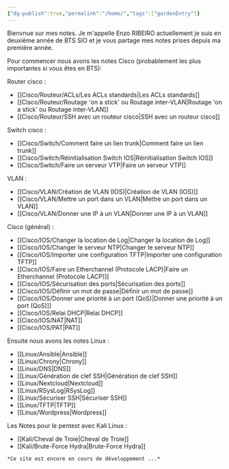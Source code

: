 ```yaml
---
{"dg-publish":true,"permalink":"/home/","tags":["gardenEntry"]}
---
```



Bienvnue sur mes notes. Je m'appelle Enzo RIBEIRO actuellement je suis en deuxième année de BTS SIO et je vous partage mes notes prises depuis ma première année. 

Pour commencer nous avons les notes Cisco (probablement les plus importantes si vous êtes en BTS): 

Router cisco :
- [[Cisco/Routeur/ACLs/Les ACLs standards\|Les ACLs standards]]
- [[Cisco/Routeur/Routage 'on a stick' ou Routage inter-VLAN\|Routage 'on a stick' ou Routage inter-VLAN]]
- [[Cisco/Routeur/SSH avec un routeur cisco\|SSH avec un routeur cisco]]

Switch cisco :
- [[Cisco/Switch/Comment faire un lien trunk\|Comment faire un lien trunk]]
- [[Cisco/Switch/Réinitialisation Switch IOS\|Réinitialisation Switch IOS]]
- [[Cisco/Switch/Faire un serveur VTP\|Faire un serveur VTP]]

VLAN : 
- [[Cisco/VLAN/Création de VLAN (IOS)\|Création de VLAN (IOS)]]
- [[Cisco/VLAN/Mettre un port dans un VLAN\|Mettre un port dans un VLAN]]
- [[Cisco/VLAN/Donner une IP à un VLAN\|Donner une IP à un VLAN]]

Cisco (général) :
- [[Cisco/IOS/Changer la location de Log\|Changer la location de Log]]
- [[Cisco/IOS/Changer le serveur NTP\|Changer le serveur NTP]]
- [[Cisco/IOS/Importer une configuration TFTP\|Importer une configuration TFTP]]
- [[Cisco/IOS/Faire un Etherchannel (Protocole LACP)\|Faire un Etherchannel (Protocole LACP)]]
- [[Cisco/IOS/Sécurisation des ports\|Sécurisation des ports]]
- [[Cisco/IOS/Définir un mot de passe\|Définir un mot de passe]]
- [[Cisco/IOS/Donner une priorité à un port (QoS)\|Donner une priorité à un port (QoS)]]
- [[Cisco/IOS/Relai DHCP\|Relai DHCP]]
- [[Cisco/IOS/NAT\|NAT]]
- [[Cisco/IOS/PAT\|PAT]]

Ensuite nous avons les notes Linux :
- [[Linux/Ansible\|Ansible]]
- [[Linux/Chrony\|Chrony]]
- [[Linux/DNS\|DNS]]
- [[Linux/Génération de clef SSH\|Génération de clef SSH]]
- [[Linux/Nextcloud\|Nextcloud]]
- [[Linux/RSysLog\|RSysLog]]
- [[Linux/Sécuriser SSH\|Sécuriser SSH]]
- [[Linux/TFTP\|TFTP]]
- [[Linux/Wordpress\|Wordpress]]

Les Notes pour le pentest avec Kali Linux :
- [[Kali/Cheval de Troie\|Cheval de Troie]]
- [[Kali/Brute-Force Hydra\|Brute-Force Hydra]]

```Markdown
*Ce site est encore en cours de développement ...*
```